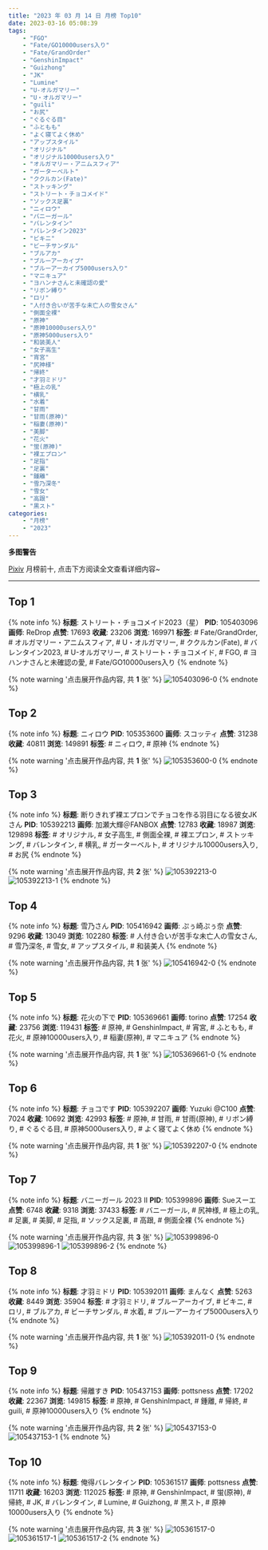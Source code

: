 ```yaml
---
title: "2023 年 03 月 14 日 月榜 Top10"
date: 2023-03-16 05:08:39
tags:
    - "FGO"
    - "Fate/GO10000users入り"
    - "Fate/GrandOrder"
    - "GenshinImpact"
    - "Guizhong"
    - "JK"
    - "Lumine"
    - "U-オルガマリー"
    - "U・オルガマリー"
    - "guili"
    - "お尻"
    - "ぐるぐる目"
    - "ふともも"
    - "よく寝てよく休め"
    - "アップスタイル"
    - "オリジナル"
    - "オリジナル10000users入り"
    - "オルガマリー・アニムスフィア"
    - "ガーターベルト"
    - "ククルカン(Fate)"
    - "ストッキング"
    - "ストリート・チョコメイド"
    - "ソックス足裏"
    - "ニィロウ"
    - "バニーガール"
    - "バレンタイン"
    - "バレンタイン2023"
    - "ビキニ"
    - "ビーチサンダル"
    - "ブルアカ"
    - "ブルーアーカイブ"
    - "ブルーアーカイブ5000users入り"
    - "マニキュア"
    - "ヨハンナさんと未確認の愛"
    - "リボン縛り"
    - "ロリ"
    - "人付き合いが苦手な未亡人の雪女さん"
    - "側面全裸"
    - "原神"
    - "原神10000users入り"
    - "原神5000users入り"
    - "和装美人"
    - "女子高生"
    - "宵宮"
    - "尻神様"
    - "帰終"
    - "才羽ミドリ"
    - "極上の乳"
    - "横乳"
    - "水着"
    - "甘雨"
    - "甘雨(原神)"
    - "稲妻(原神)"
    - "美脚"
    - "花火"
    - "蛍(原神)"
    - "裸エプロン"
    - "足指"
    - "足裏"
    - "鍾離"
    - "雪乃深冬"
    - "雪女"
    - "高跟"
    - "黒スト"
categories:
    - "月榜"
    - "2023"
---
```


<i class="fa fa-triangle-exclamation"></i>**多图警告**<i class="fa fa-triangle-exclamation"></i>

[Pixiv](https://www.pixiv.net/) 月榜前十, 点击下方阅读全文查看详细内容~

<!-- more -->

---

## Top 1

{% note info %}
**标题**: ストリート・チョコメイド2023（星）
**PID**: 105403096 **画师**: ReDrop
**点赞**: 17693 **收藏**: 23206 **浏览**: 169971
**标签**: # Fate/GrandOrder, # オルガマリー・アニムスフィア, # U・オルガマリー, # ククルカン(Fate), # バレンタイン2023, # U-オルガマリー, # ストリート・チョコメイド, # FGO, # ヨハンナさんと未確認の愛, # Fate/GO10000users入り
{% endnote %}

{% note warning '点击展开作品内容, 共 **1** 张' %}
![105403096-0](https://i.pixiv.re/img-original/img/2023/02/15/10/42/07/105403096_p0.jpg)
{% endnote %}

## Top 2

{% note info %}
**标题**: ニィロウ
**PID**: 105353600 **画师**: スコッティ
**点赞**: 31238 **收藏**: 40811 **浏览**: 149891
**标签**: # ニィロウ, # 原神
{% endnote %}

{% note warning '点击展开作品内容, 共 **1** 张' %}
![105353600-0](https://i.pixiv.re/img-original/img/2023/02/14/00/01/29/105353600_p0.jpg)
{% endnote %}

## Top 3

{% note info %}
**标题**: 断りきれず裸エプロンでチョコを作る羽目になる彼女JKさん
**PID**: 105392213 **画师**: 加瀬大輝＠FANBOX
**点赞**: 12783 **收藏**: 18987 **浏览**: 129898
**标签**: # オリジナル, # 女子高生, # 側面全裸, # 裸エプロン, # ストッキング, # バレンタイン, # 横乳, # ガーターベルト, # オリジナル10000users入り, # お尻
{% endnote %}

{% note warning '点击展开作品内容, 共 **2** 张' %}
![105392213-0](https://i.pixiv.re/img-original/img/2023/02/15/00/01/13/105392213_p0.jpg)
![105392213-1](https://i.pixiv.re/img-original/img/2023/02/15/00/01/13/105392213_p1.jpg)
{% endnote %}

## Top 4

{% note info %}
**标题**: 雪乃さん
**PID**: 105416942 **画师**: ぷぅ崎ぷぅ奈
**点赞**: 9296 **收藏**: 13049 **浏览**: 102280
**标签**: # 人付き合いが苦手な未亡人の雪女さん, # 雪乃深冬, # 雪女, # アップスタイル, # 和装美人
{% endnote %}

{% note warning '点击展开作品内容, 共 **1** 张' %}
![105416942-0](https://i.pixiv.re/img-original/img/2023/02/15/21/40/01/105416942_p0.jpg)
{% endnote %}

## Top 5

{% note info %}
**标题**: 花火の下で
**PID**: 105369661 **画师**: torino
**点赞**: 17254 **收藏**: 23756 **浏览**: 119431
**标签**: # 原神, # GenshinImpact, # 宵宮, # ふともも, # 花火, # 原神10000users入り, # 稲妻(原神), # マニキュア
{% endnote %}

{% note warning '点击展开作品内容, 共 **1** 张' %}
![105369661-0](https://i.pixiv.re/img-original/img/2023/02/14/13/06/54/105369661_p0.jpg)
{% endnote %}

## Top 6

{% note info %}
**标题**: チョコです
**PID**: 105392207 **画师**: Yuzuki @C100
**点赞**: 7024 **收藏**: 10692 **浏览**: 42993
**标签**: # 原神, # 甘雨, # 甘雨(原神), # リボン縛り, # ぐるぐる目, # 原神5000users入り, # よく寝てよく休め
{% endnote %}

{% note warning '点击展开作品内容, 共 **1** 张' %}
![105392207-0](https://i.pixiv.re/img-original/img/2023/02/15/00/01/11/105392207_p0.jpg)
{% endnote %}

## Top 7

{% note info %}
**标题**: バニーガール 2023 II
**PID**: 105399896 **画师**: Sueスーエ
**点赞**: 6748 **收藏**: 9318 **浏览**: 37433
**标签**: # バニーガール, # 尻神様, # 極上の乳, # 足裏, # 美脚, # 足指, # ソックス足裏, # 高跟, # 側面全裸
{% endnote %}

{% note warning '点击展开作品内容, 共 **3** 张' %}
![105399896-0](https://i.pixiv.re/img-original/img/2023/02/15/06/13/28/105399896_p0.png)
![105399896-1](https://i.pixiv.re/img-original/img/2023/02/15/06/13/28/105399896_p1.png)
![105399896-2](https://i.pixiv.re/img-original/img/2023/02/15/06/13/28/105399896_p2.png)
{% endnote %}

## Top 8

{% note info %}
**标题**: 才羽ミドリ
**PID**: 105392011 **画师**: まんなく
**点赞**: 5263 **收藏**: 8449 **浏览**: 35904
**标签**: # 才羽ミドリ, # ブルーアーカイブ, # ビキニ, # ロリ, # ブルアカ, # ビーチサンダル, # 水着, # ブルーアーカイブ5000users入り
{% endnote %}

{% note warning '点击展开作品内容, 共 **1** 张' %}
![105392011-0](https://i.pixiv.re/img-original/img/2023/02/15/00/00/08/105392011_p0.png)
{% endnote %}

## Top 9

{% note info %}
**标题**: 帰離すき
**PID**: 105437153 **画师**: pottsness
**点赞**: 17202 **收藏**: 22367 **浏览**: 149815
**标签**: # 原神, # GenshinImpact, # 鍾離, # 帰終, # guili, # 原神10000users入り
{% endnote %}

{% note warning '点击展开作品内容, 共 **2** 张' %}
![105437153-0](https://i.pixiv.re/img-original/img/2023/02/16/18/00/17/105437153_p0.jpg)
![105437153-1](https://i.pixiv.re/img-original/img/2023/02/16/18/00/17/105437153_p1.jpg)
{% endnote %}

## Top 10

{% note info %}
**标题**: 俺得バレンタイン
**PID**: 105361517 **画师**: pottsness
**点赞**: 11711 **收藏**: 16203 **浏览**: 112025
**标签**: # 原神, # GenshinImpact, # 蛍(原神), # 帰終, # JK, # バレンタイン, # Lumine, # Guizhong, # 黒スト, # 原神10000users入り
{% endnote %}

{% note warning '点击展开作品内容, 共 **3** 张' %}
![105361517-0](https://i.pixiv.re/img-original/img/2023/02/14/10/12/39/105361517_p0.jpg)
![105361517-1](https://i.pixiv.re/img-original/img/2023/02/14/10/12/39/105361517_p1.jpg)
![105361517-2](https://i.pixiv.re/img-original/img/2023/02/14/10/12/39/105361517_p2.jpg)
{% endnote %}
